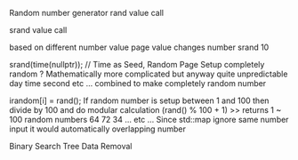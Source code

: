 
Random number generator 
rand value call 

srand value call 

based on different number value page value changes 
number srand 
10 

srand(time(nullptr)); // Time as Seed, Random Page Setup 
completely random ? Mathematically more complicated but anyway quite unpredictable 
day time second etc ... combined to make completely random number 

irandom[i] = rand(); 
If random number is setup between 1 and 100 then 
divide by 100 and do modular calculation 
(rand() % 100 + 1) >> returns 1 ~ 100 random numbers 
64 72 34 ... etc ... 
Since std::map ignore same number input it would automatically overlapping number 

Binary Search Tree Data Removal 